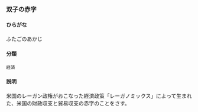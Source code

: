 <div style="display:none;">

## [あ行](securities-terms?id=あ行)
## [か行](securities-terms?id=か行)
## [さ行](securities-terms?id=さ行)
## [た行](securities-terms?id=た行)
## [な行](securities-terms?id=な行)
## [は行](securities-terms?id=は行)

</div>

### 双子の赤字

#### ひらがな

ふたごのあかじ

#### 分類

`経済`

#### 説明

米国のレーガン政権がおこなった経済政策「レーガノミックス」によって生まれた、米国の財政収支と貿易収支の赤字のことをさす。

<div style="display:none;">

## [ま行](securities-terms?id=ま行)
## [や行](securities-terms?id=や行)
## [ら行](securities-terms?id=ら行)
## [わ行](securities-terms?id=わ行)
## [英数字・記号](securities-terms?id=英数字・記号)

</div>

